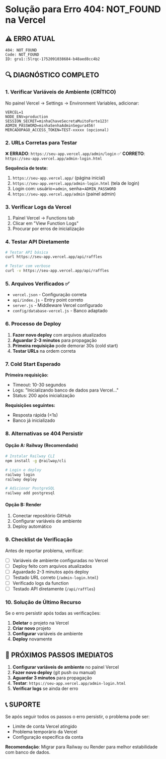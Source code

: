 # Solução para Erro 404: NOT_FOUND na Vercel

## ⚠️ ERRO ATUAL
```
404: NOT_FOUND
Code: NOT_FOUND
ID: gru1::5lrqc-1752091038684-b48aed8cc4b2
```

## 🔍 DIAGNÓSTICO COMPLETO

### 1. Verificar Variáveis de Ambiente (CRÍTICO)

No painel Vercel → Settings → Environment Variables, adicionar:

```
VERCEL=1
NODE_ENV=production
SESSION_SECRET=minhaChaveSecretaMuitoForte123!
ADMIN_PASSWORD=minhaSenhaAdminSegura456!
MERCADOPAGO_ACCESS_TOKEN=TEST-xxxxx (opcional)
```

### 2. URLs Corretas para Testar

❌ **ERRADO**: `https://seu-app.vercel.app/admin/login`
✅ **CORRETO**: `https://seu-app.vercel.app/admin-login.html`

**Sequência de teste:**
1. `https://seu-app.vercel.app/` (página inicial)
2. `https://seu-app.vercel.app/admin-login.html` (tela de login)
3. Login com: usuário=`admin`, senha=`ADMIN_PASSWORD`
4. `https://seu-app.vercel.app/admin` (painel admin)

### 3. Verificar Logs da Vercel

1. Painel Vercel → Functions tab
2. Clicar em "View Function Logs"
3. Procurar por erros de inicialização

### 4. Testar API Diretamente

```bash
# Testar API básica
curl https://seu-app.vercel.app/api/raffles

# Testar com verbose
curl -v https://seu-app.vercel.app/api/raffles
```

### 5. Arquivos Verificados ✅

- `vercel.json` - Configuração correta
- `api/index.js` - Entry point correto
- `server.js` - Middleware Vercel configurado
- `config/database-vercel.js` - Banco adaptado

### 6. Processo de Deploy

1. **Fazer novo deploy** com arquivos atualizados
2. **Aguardar 2-3 minutos** para propagação
3. **Primeira requisição** pode demorar 30s (cold start)
4. **Testar URLs** na ordem correta

### 7. Cold Start Esperado

**Primeira requisição:**
- Timeout: 10-30 segundos
- Logs: "Inicializando banco de dados para Vercel..."
- Status: 200 após inicialização

**Requisições seguintes:**
- Resposta rápida (<1s)
- Banco já inicializado

### 8. Alternativas se 404 Persistir

#### Opção A: Railway (Recomendado)
```bash
# Instalar Railway CLI
npm install -g @railway/cli

# Login e deploy
railway login
railway deploy

# Adicionar PostgreSQL
railway add postgresql
```

#### Opção B: Render
1. Conectar repositório GitHub
2. Configurar variáveis de ambiente
3. Deploy automático

### 9. Checklist de Verificação

Antes de reportar problema, verificar:

- [ ] Variáveis de ambiente configuradas no Vercel
- [ ] Deploy feito com arquivos atualizados
- [ ] Aguardado 2-3 minutos após deploy
- [ ] Testado URL correto (`/admin-login.html`)
- [ ] Verificado logs da function
- [ ] Testado API diretamente (`/api/raffles`)

### 10. Solução de Último Recurso

Se o erro persistir após todas as verificações:

1. **Deletar** o projeto na Vercel
2. **Criar novo** projeto
3. **Configurar** variáveis de ambiente
4. **Deploy** novamente

## 🎯 PRÓXIMOS PASSOS IMEDIATOS

1. **Configurar variáveis de ambiente** no painel Vercel
2. **Fazer novo deploy** (git push ou manual)
3. **Aguardar 3 minutos** para propagação
4. **Testar**: `https://seu-app.vercel.app/admin-login.html`
5. **Verificar logs** se ainda der erro

## 📞 SUPORTE

Se após seguir todos os passos o erro persistir, o problema pode ser:
- Limite de conta Vercel atingido
- Problema temporário da Vercel
- Configuração específica da conta

**Recomendação**: Migrar para Railway ou Render para melhor estabilidade com banco de dados.